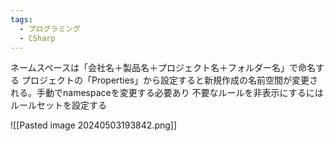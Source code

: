 ```yaml
---
tags:
  - プログラミング
  - CSharp
---
```

ネームスペースは「会社名＋製品名＋プロジェクト名＋フォルダー名」で命名する
プロジェクトの「Properties」から設定すると新規作成の名前空間が変更される。手動でnamespaceを変更する必要あり
不要なルールを非表示にするにはルールセットを設定する

![[Pasted image 20240503193842.png]]